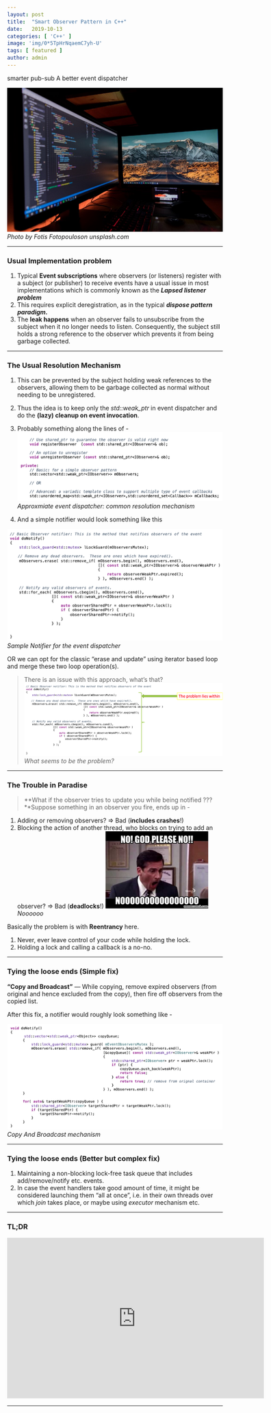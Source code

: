```yaml
---
layout:	post
title:	"Smart Observer Pattern in C++"
date:	2019-10-13
categories: [ 'C++' ]
image: 'img/0*5TpHrNqaemC7yh-U'
tags: [ featured ]
author: admin
---
```


  smarter pub-sub A better event dispatcher

![](/img/0*5TpHrNqaemC7yh-U)*Photo by Fotis Fotopouloson unsplash.com*

***

### Usual Implementation problem

1. Typical **Event subscriptions** where observers (or listeners) register with a subject (or publisher) to receive events have a usual issue in most implementations which is commonly known as the ***Lapsed listener problem***
2. This requires explicit deregistration, as in the typical ***dispose pattern paradigm.***
3. The **leak happens** when an observer fails to unsubscribe from the subject when it no longer needs to listen. Consequently, the subject still holds a strong reference to the observer which prevents it from being garbage collected.

***

### The Usual Resolution Mechanism

1. This can be prevented by the subject holding weak references to the observers, allowing them to be garbage collected as normal without needing to be unregistered.
2. Thus the idea is to keep only the *std::weak\_ptr* in event dispatcher and do the **(lazy) cleanup on event invocation**.
3. Probably something along the lines of -
![](/img/1*CT7cfFrVE4Wg5cWPYnbKSQ.png)*Approxmiate event dispatcher: common resolution mechanism*

4. And a simple notifier would look something like this

![](/img/1*mL3H3spS721BbA0B2bBuNw.png)*Sample Notifier for the event dispatcher*

OR we can opt for the classic “erase and update” using iterator based loop and merge these two loop operation(s).

> There is an issue with this approach, what’s that?![](/img/1*3zb5di6F074tfgGhQ_Q1-w.png)*What seems to be the problem?*

***

### The Trouble in Paradise

> **What if the observer tries to update you while being notified ???**Suppose something in an observer you fire, ends up in -

1. Adding or removing observers? => Bad (**includes crashes**!)
2. Blocking the action of another thread, who blocks on trying to add an observer? => Bad (**deadlocks**!)
![](/img/1*IQoHqec3aVyY9i84tytCYQ.png)*Noooooo* 

Basically the problem is with **Reentrancy** here.

1. Never, ever leave control of your code while holding the lock.
2. Holding a lock and calling a callback is a no-no.

***

### Tying the loose ends (Simple fix)

**“Copy and Broadcast”** — While copying, remove expired observers (from original and hence excluded from the copy), then fire off observers from the copied list.

After this fix, a notifier would roughly look something like -

![](/img/1*MKc-QgKtFgeZsAPZv9c0Gg.png)*Copy And Broadcast mechanism*

***

### Tying the loose ends (Better but complex fix)

1. Maintaining a non-blocking lock-free task queue that includes add/remove/notify etc. events.
2. In case the event handlers take good amount of time, it might be considered launching them “all at once”, i.e. in their own threads over which *join* takes place, or maybe using *executor* mechanism etc.

***

### TL;DR

<iframe src="https://www.youtube.com/embed/eP5zOeDFzl4" width="600" height="375" frameborder="0"></iframe>

***
